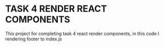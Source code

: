 # TASK 4 RENDER REACT COMPONENTS

This project for completing task 4 react render components, in this code I rendering footer to index.js 
